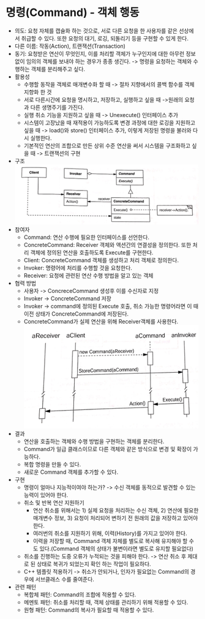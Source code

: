 # 명령(Command) - 객체 행동

* 의도: 요청 자체를 캡슐화 하는 것으로, 서로 다른 요청을 한 사용자를 같은 선상에서 취급할 수 있다. 또한 요청의 대기, 로깅, 되돌리기 등을 구현할 수 있게 한다.
* 다른 이름: 작동(Action), 트랜잭션(Transaction)
* 동기: 요청받은 연산이 무엇인지, 이를 처리할 객체가 누구인지에 대한 아무런 정보 없이 임의의 객체를 보내야 하는 경우가 종종 생긴다. ->  명령을 요청하는 객체와 수행하는 객체를 분리해주고 싶다.
* 활용성
	* 수행할 동작을 객체로 매개변수화 할 때 -> 절차 지향에서의 콜백 함수를 객체지향화 한 것
	* 서로 다른시간에 요청을 명시하고, 저장하고, 실행하고 싶을 때 ->원래의 요청과 다른 생명주기를 가진다.
	* 실행 취소 기능을 지원하고 싶을 때 -> Unexecute() 인터페이스 추가
	* 시스템이 고장났을 때 재적용이 가능하도록 변경 과정에 대한 로깅을 지원하고 싶을 때  -> load()와 store() 인터페이스 추가, 이렇게 저장된 명령을 불러와 다시 실행한다.
	* 기본적인 연산의 조합으로 만든 상위 수준 연산을 써서 시스템을 구조화하고 싶을 때 -> 트랜잭션의 구현
* 구조
  ![Command](/img/Command.JPG)  
* 참여자
	* Command: 연산 수행에 필요한 인터페이스를 선언한다.
	* ConcreteCommand: Receiver 객체와 액션간의 연결성을 정의한다. 또한 처리 객체에 정의된 연산을 호출하도록 Execute를 구현한다.
	* Client: ConcreteCommand 객체를 생성하고 처리 객체로 정의한다.
	* Invoker: 명령어에 처리를 수행할 것을 요청한다.
	* Receiver: 요청에 관련된 연산 수행 방법을 알고 있는 객체
* 협력 방법 
	* 사용자 -> ConcreceCommand 생성후 이를 수신자로 지정
	* Invoker -> ConcreteCommand  저장
	* Invoker ->  command에 정의된 Execute 호출, 취소 가능한 명령어라면 이 때 이전 상태가 ConcreteCommand에 저장된다.
	* ConcreteCommand가 실제 연산을 위해 Receiver객체를 사용한다. 
	![CommandInteraction](/img/CommandInteraction.JPG) 
* 결과
	* 연산을 호출하는 객체와 수행 방법을 구현하는 객체를 분리한다.
	* Command가 일급 클래스이므로 다른 객체와 같은 방식으로 변경 및 확장이 가능하다.
	* 복합 명령을 만들 수 있다.
	* 새로운 Command 객체를 추가할 수 있다.
* 구현
	* 명령이 얼마나 지능적이여야 하는가? -> 수신 객체를 동적으로 발견할 수 있는 능력이 있어야 한다.
	* 취소 및 반복 연산 지원하기 
		* 연산 취소를 위해서는 1) 실제 요청을 처리하는 수신 객체, 2) 연산에 필요한 매개변수 정보, 3) 요청이 처리되어 변하기 전 원래의 값을 저장하고 있어야 한다.
		* 여러번의 취소를 지원하기 위해, 이력(History)를 가지고 있어야 한다.
		* 이력을 저장할 때, Command 객체 자체를 별도로 복사해 유지해야 할 수도 있다.(Command 객체의 상태가 불변이라면 별도로 유지할 필요없다)
	* 취소를 진행하는 도중 오류가 누적되는 것을 피해야 한다. -> 연산 취소 후 제대로 된 상태로 복귀가 되었는지 확인 하는 작업이 필요하다.
	* C++ 템플릿 적용하기 -> 취소가 안되거나, 인자가 필요없는  Command의 경우에 서브클래스 수를 줄여준다.
* 관련 패턴
	* 복합체 패턴: Command의 조합에 적용할 수 있다.
	* 메멘토 패턴: 취소를 처리할 때, 객체 상태를 관리하기 위해 적용할 수 있다.
	* 원형 패턴: Command의  복사가 필요할 때 적용할 수 있다.